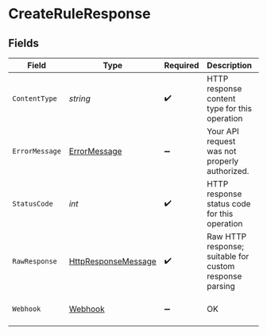 # CreateRuleResponse


## Fields

| Field                                                                                                                                                                       | Type                                                                                                                                                                        | Required                                                                                                                                                                    | Description                                                                                                                                                                 | Example                                                                                                                                                                     |
| --------------------------------------------------------------------------------------------------------------------------------------------------------------------------- | --------------------------------------------------------------------------------------------------------------------------------------------------------------------------- | --------------------------------------------------------------------------------------------------------------------------------------------------------------------------- | --------------------------------------------------------------------------------------------------------------------------------------------------------------------------- | --------------------------------------------------------------------------------------------------------------------------------------------------------------------------- |
| `ContentType`                                                                                                                                                               | *string*                                                                                                                                                                    | :heavy_check_mark:                                                                                                                                                          | HTTP response content type for this operation                                                                                                                               |                                                                                                                                                                             |
| `ErrorMessage`                                                                                                                                                              | [ErrorMessage](../../Models/Shared/ErrorMessage.md)                                                                                                                         | :heavy_minus_sign:                                                                                                                                                          | Your API request was not properly authorized.                                                                                                                               |                                                                                                                                                                             |
| `StatusCode`                                                                                                                                                                | *int*                                                                                                                                                                       | :heavy_check_mark:                                                                                                                                                          | HTTP response status code for this operation                                                                                                                                |                                                                                                                                                                             |
| `RawResponse`                                                                                                                                                               | [HttpResponseMessage](https://learn.microsoft.com/en-us/dotnet/api/system.net.http.httpresponsemessage?view=net-5.0)                                                        | :heavy_check_mark:                                                                                                                                                          | Raw HTTP response; suitable for custom response parsing                                                                                                                     |                                                                                                                                                                             |
| `Webhook`                                                                                                                                                                   | [Webhook](../../Models/Shared/Webhook.md)                                                                                                                                   | :heavy_minus_sign:                                                                                                                                                          | OK                                                                                                                                                                          | {"type":"DataConnectionStatusChanged","companyId":"39b73b17-cc2e-429e-915d-71654e9dcd1e","notifiers":{"emails":["info@client.com"],"webhook":"https://webhook.client.com"}} |